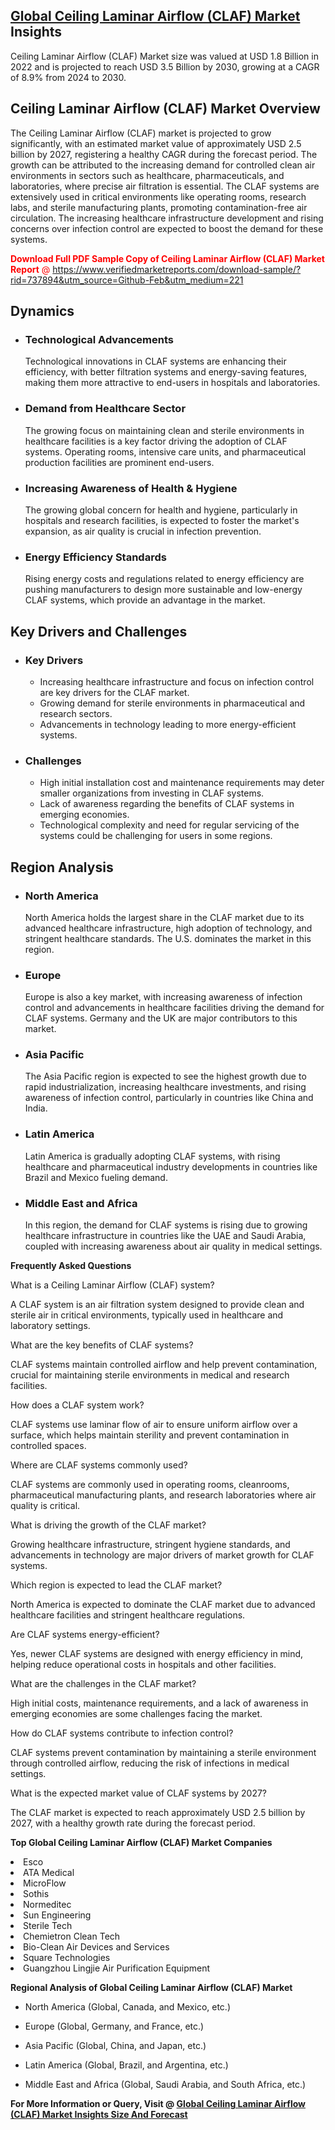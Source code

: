 <h2><a href="https://www.verifiedmarketreports.com/download-sample/?rid=737894&amp;utm_source=Github&amp;utm_medium=221" target="_blank">Global Ceiling Laminar Airflow (CLAF) Market</a> Insights</h2><p>Ceiling Laminar Airflow (CLAF) Market size was valued at USD 1.8 Billion in 2022 and is projected to reach USD 3.5 Billion by 2030, growing at a CAGR of 8.9% from 2024 to 2030.</p><p><h2>Ceiling Laminar Airflow (CLAF) Market Overview</h2> <p>The Ceiling Laminar Airflow (CLAF) market is projected to grow significantly, with an estimated market value of approximately USD 2.5 billion by 2027, registering a healthy CAGR during the forecast period. The growth can be attributed to the increasing demand for controlled clean air environments in sectors such as healthcare, pharmaceuticals, and laboratories, where precise air filtration is essential. The CLAF systems are extensively used in critical environments like operating rooms, research labs, and sterile manufacturing plants, promoting contamination-free air circulation. The increasing healthcare infrastructure development and rising concerns over infection control are expected to boost the demand for these systems.</p> <p><p><span class=""><span style="color: #ff0000;"><strong>Download Full PDF Sample Copy of Ceiling Laminar Airflow (CLAF) Market Report</strong> @ </span><a href="https://www.verifiedmarketreports.com/download-sample/?rid=737894&amp;utm_source=Github-Feb&amp;utm_medium=221" target="_blank">https://www.verifiedmarketreports.com/download-sample/?rid=737894&amp;utm_source=Github-Feb&amp;utm_medium=221</a></span></p></p> <h2>Dynamics</h2> <ul> <li><h3>Technological Advancements</h3> Technological innovations in CLAF systems are enhancing their efficiency, with better filtration systems and energy-saving features, making them more attractive to end-users in hospitals and laboratories.</li> <li><h3>Demand from Healthcare Sector</h3> The growing focus on maintaining clean and sterile environments in healthcare facilities is a key factor driving the adoption of CLAF systems. Operating rooms, intensive care units, and pharmaceutical production facilities are prominent end-users.</li> <li><h3>Increasing Awareness of Health & Hygiene</h3> The growing global concern for health and hygiene, particularly in hospitals and research facilities, is expected to foster the market's expansion, as air quality is crucial in infection prevention.</li> <li><h3>Energy Efficiency Standards</h3> Rising energy costs and regulations related to energy efficiency are pushing manufacturers to design more sustainable and low-energy CLAF systems, which provide an advantage in the market.</li> </ul> <h2>Key Drivers and Challenges</h2> <ul> <li><h3>Key Drivers</h3> <ul> <li>Increasing healthcare infrastructure and focus on infection control are key drivers for the CLAF market.</li> <li>Growing demand for sterile environments in pharmaceutical and research sectors.</li> <li>Advancements in technology leading to more energy-efficient systems.</li> </ul> </li> <li><h3>Challenges</h3> <ul> <li>High initial installation cost and maintenance requirements may deter smaller organizations from investing in CLAF systems.</li> <li>Lack of awareness regarding the benefits of CLAF systems in emerging economies.</li> <li>Technological complexity and need for regular servicing of the systems could be challenging for users in some regions.</li> </ul> </li> </ul> <h2>Region Analysis</h2> <ul> <li><h3>North America</h3> North America holds the largest share in the CLAF market due to its advanced healthcare infrastructure, high adoption of technology, and stringent healthcare standards. The U.S. dominates the market in this region.</li> <li><h3>Europe</h3> Europe is also a key market, with increasing awareness of infection control and advancements in healthcare facilities driving the demand for CLAF systems. Germany and the UK are major contributors to this market.</li> <li><h3>Asia Pacific</h3> The Asia Pacific region is expected to see the highest growth due to rapid industrialization, increasing healthcare investments, and rising awareness of infection control, particularly in countries like China and India.</li> <li><h3>Latin America</h3> Latin America is gradually adopting CLAF systems, with rising healthcare and pharmaceutical industry developments in countries like Brazil and Mexico fueling demand.</li> <li><h3>Middle East and Africa</h3> In this region, the demand for CLAF systems is rising due to growing healthcare infrastructure in countries like the UAE and Saudi Arabia, coupled with increasing awareness about air quality in medical settings.</li> </ul> <p><strong>Frequently Asked Questions</strong></p> <p>What is a Ceiling Laminar Airflow (CLAF) system?</p> <p>A CLAF system is an air filtration system designed to provide clean and sterile air in critical environments, typically used in healthcare and laboratory settings.</p> <p>What are the key benefits of CLAF systems?</p> <p>CLAF systems maintain controlled airflow and help prevent contamination, crucial for maintaining sterile environments in medical and research facilities.</p> <p>How does a CLAF system work?</p> <p>CLAF systems use laminar flow of air to ensure uniform airflow over a surface, which helps maintain sterility and prevent contamination in controlled spaces.</p> <p>Where are CLAF systems commonly used?</p> <p>CLAF systems are commonly used in operating rooms, cleanrooms, pharmaceutical manufacturing plants, and research laboratories where air quality is critical.</p> <p>What is driving the growth of the CLAF market?</p> <p>Growing healthcare infrastructure, stringent hygiene standards, and advancements in technology are major drivers of market growth for CLAF systems.</p> <p>Which region is expected to lead the CLAF market?</p> <p>North America is expected to dominate the CLAF market due to advanced healthcare facilities and stringent healthcare regulations.</p> <p>Are CLAF systems energy-efficient?</p> <p>Yes, newer CLAF systems are designed with energy efficiency in mind, helping reduce operational costs in hospitals and other facilities.</p> <p>What are the challenges in the CLAF market?</p> <p>High initial costs, maintenance requirements, and a lack of awareness in emerging economies are some challenges facing the market.</p> <p>How do CLAF systems contribute to infection control?</p> <p>CLAF systems prevent contamination by maintaining a sterile environment through controlled airflow, reducing the risk of infections in medical settings.</p> <p>What is the expected market value of CLAF systems by 2027?</p> <p>The CLAF market is expected to reach approximately USD 2.5 billion by 2027, with a healthy growth rate during the forecast period.</p> </p><p><strong>Top Global Ceiling Laminar Airflow (CLAF) Market Companies</strong></p><div data-test-id=""><p><li>Esco</li><li> ATA Medical</li><li> MicroFlow</li><li> Sothis</li><li> Normeditec</li><li> Sun Engineering</li><li> Sterile Tech</li><li> Chemietron Clean Tech</li><li> Bio-Clean Air Devices and Services</li><li> Square Technologies</li><li> Guangzhou Lingjie Air Purification Equipment</li></p><div><strong>Regional Analysis of&nbsp;Global Ceiling Laminar Airflow (CLAF) Market</strong></div><ul><li dir="ltr"><p dir="ltr">North America&nbsp;(Global, Canada, and Mexico, etc.)</p></li><li dir="ltr"><p dir="ltr">Europe (Global, Germany, and France, etc.)</p></li><li dir="ltr"><p dir="ltr">Asia Pacific&nbsp;(Global, China, and Japan, etc.)</p></li><li dir="ltr"><p dir="ltr">Latin America&nbsp;(Global, Brazil, and Argentina, etc.)</p></li><li dir="ltr">Middle East and Africa&nbsp;(Global, Saudi Arabia, and South Africa, etc.)</li></ul><p><strong>For More Information or Query, Visit @&nbsp;</strong><strong><a href="https://www.verifiedmarketreports.com/product/ceiling-laminar-airflow-claf-market/?utm_source=Github&amp;utm_medium=221" target="_blank">Global Ceiling Laminar Airflow (CLAF) Market Insights Size And Forecast</a></strong></p></div>
